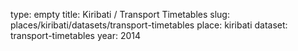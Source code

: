 type: empty
title: Kiribati / Transport Timetables
slug: places/kiribati/datasets/transport-timetables
place: kiribati
dataset: transport-timetables
year: 2014
